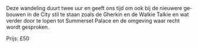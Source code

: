 <div lang="nl">
Deze wandeling duurt twee uur en geeft ons tijd om ook bij de nieuwere gebouwen
in de City stil te staan zoals de Gherkin en de Walkie Talkie en wat verder door
te lopen tot Summerset Palace en de omgeving waar recht wordt gesproken.

Prijs: £50
</div>
